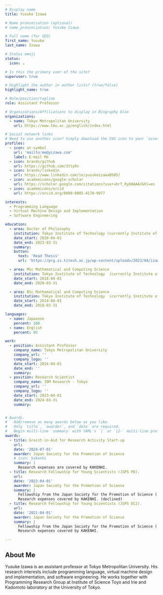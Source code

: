 ```yaml
---
# Display name
title: Yusuke Izawa

# Name pronunciation (optional)
# name_pronunciation: Yusuke Izawa

# Full name (for SEO)
first_name: Yusuke
last_name: Izawa

# Status emoji
status:
  icon: ☕️

# Is this the primary user of the site?
superuser: true

# Highlight the author in author lists? (true/false)
highlight_name: true

# Role/position/tagline
role: Assistant Professor

# Organizations/Affiliations to display in Biography blox
organizations:
  - name: Tokyo Metropolitan University
    url: https://www.tmu.ac.jp/english/index.html

# Social network links
# Need to use another icon? Simply download the SVG icon to your `assets/media/icons/` folder.
profiles:
  - icon: at-symbol
    url: 'mailto:me@yizawa.com'
    label: E-mail Me
  - icon: brands/github
    url: https://github.com/3tty0n
  - icon: brands/linkedin
    url: https://www.linkedin.com/in/yusukeizawa0505/
  - icon: academicons/google-scholar
    url: https://scholar.google.com/citations?user=brT_Ry8AAAAJ&hl=en
  - icon: academicons/orcid
    url: https://orcid.org/0009-0005-4170-9977

interests:
  - Programming Language
  - Virtual Machine Design and Implementation
  - Software Engineering

education:
  - area: Doctor of Philosophy
    institution: Tokyo Institute of Technology (currently Institute of Science Tokyo)
    date_start: 2020-04-01
    date_end: 2023-03-31
    summary:
    button:
      text: 'Read Thesis'
      url: 'https://prg.is.titech.ac.jp/wp-content/uploads/2023/04/izawa-phd-dissertation.pdf'

  - area: MSc Mathematical and Computing Science
    institution: Tokyo Institute of Technology  (currently Institute of Science Tokyo)
    date_start: 2018-04-01
    date_end: 2020-03-31

  - area: BSc Mathematical and Computing Science
    institution: Tokyo Institute of Technology  (currently Institute of Science Tokyo)
    date_start: 2014-04-01
    date_end: 2018-03-31

languages:
  - name: Japanese
    percent: 100
  - name: English
    percent: 95

work:
  - position: Assistant Professor
    company_name: Tokyo Metropolitan University
    company_url: ''
    company_logo: ''
    date_start: 2024-04-01
    date_end: ''
    summary:
  - position: Research Scientist
    company_name: IBM Research - Tokyo
    company_url: ''
    company_logo: ''
    date_start: 2023-04-01
    date_end: 2024-03-31
    summary:


# Awards.
#   Add/remove as many awards below as you like.
#   Only `title`, `awarder`, and `date` are required.
#   Begin multi-line `summary` with YAML's `|` or `|2-` multi-line prefix and indent 2 spaces below.
awards:
  - title: Graint-in-Aid for Research Activity Start-up
    url:
    date: '2024-07-01'
    awarder: Japan Society for the Promotion of Science
    # icon: kakenhi
    summary: |
      Research expenses are covered by KAKENHI.
  - title: Research Fellowship for Young Scientists (JSPS PD).
    url:
    date: '2023-04-01'
    awarder: Japan Society for the Promotion of Science
    summary: |
      Fellowship from the Japan Society for the Promotion of Science ( JSPS), covering living expenses.
      Research expenses covered by KAKENHI. (declined)
  - title: Research Fellowship for Young Scientists (JSPS DC2).
    url:
    date: '2021-04-01'
    awarder: Japan Society for the Promotion of Science
    summary: |
      Fellowship from the Japan Society for the Promotion of Science ( JSPS), covering living expenses.
      Research expenses covered by KAKENHI.

---
```


## About Me

Yusuke Izawa is an assistant professor at Tokyo Metropolitan University. His research interests include programming language, virtual machine design and implementation, and software engineering. He works together with Programming Research Group at Institute of Science Toyo and Irie and Kadomoto laboratory at the University of Tokyo.
